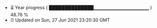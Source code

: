 - ⏳ Year progress { ██████████████▁▁▁▁▁▁▁▁▁▁▁▁▁▁▁▁ } 48.76 %
- ⏰ Updated on Sun, 27 Jun 2021 23:20:30 GMT


